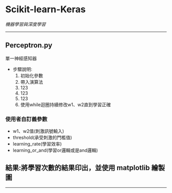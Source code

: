 # Scikit-learn-Keras
*機器學習與深度學習*
* * *
## Perceptron.py
單一神經感知器
* 步驟說明:
  1. 初始化參數
  2. 帶入演算法
  3. 123
  4. 123
  5. 123
  6. 使用while迴圈持續修改w1、w2直到學習正確

### 使用者自訂義參數
* w1、w2值(刺激訊號輸入)
* threshold(承受刺激的門檻值)
* learning_rate(學習效率)
* learning_or_and(學習or邏輯或是and邏輯)

## 結果:將學習次數的結果印出，並使用 matplotlib 繪製圖
* * *
